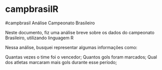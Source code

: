 # campbrasilR

#campbrasil Análise Campeonato Brasileiro

Neste documento, fiz uma análise breve sobre os dados do campeonato Brasileiro, utilizando linguagem R

Nessa análise, busquei representar algumas informações como:

Quantas vezes o time foi o vencedor; Quantos gols foram marcados; Qual dos atletas marcaram mais gols durante esse período;
